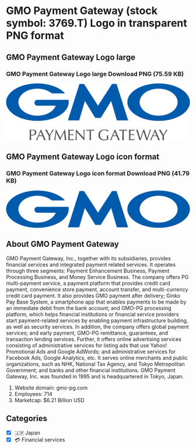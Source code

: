 # GMO Payment Gateway (stock symbol: 3769.T) Logo in transparent PNG format

## GMO Payment Gateway Logo large

### GMO Payment Gateway Logo large Download PNG (75.59 KB)

![GMO Payment Gateway Logo large Download PNG (75.59 KB)](/img/orig/3769.T_BIG-ceb96ead.png)

## GMO Payment Gateway Logo icon format

### GMO Payment Gateway Logo icon format Download PNG (41.79 KB)

![GMO Payment Gateway Logo icon format Download PNG (41.79 KB)](/img/orig/3769.T-a74aadaa.png)

## About GMO Payment Gateway

GMO Payment Gateway, Inc., together with its subsidiaries, provides financial services and integrated payment related services. It operates through three segments: Payment Enhancement Business, Payment Processing Business, and Money Service Business. The company offers PG multi-payment service, a payment platform that provides credit card payment, convenience store payment, account transfer, and multi-currency credit card payment. It also provides GMO payment after delivery; Ginko Pay Base System, a smartphone app that enables payments to be made by an immediate debit from the bank account; and GMO-PG processing platform, which helps financial institutions or financial service providers start payment-related services by enabling payment infrastructure building, as well as security services. In addition, the company offers global payment services; and early payment, GMO-PG remittance, guarantees, and transaction lending services. Further, it offers online advertising services consisting of administrative services for listing ads that use Yahoo! Promotional Ads and Google AdWords; and administrative services for Facebook Ads, Google Analytics, etc. It serves online merchants and public organizations, such as NHK, National Tax Agency, and Tokyo Metropolitan Government; and banks and other financial institutions. GMO Payment Gateway, Inc. was founded in 1995 and is headquartered in Tokyo, Japan.

1. Website domain: gmo-pg.com
2. Employees: 714
3. Marketcap: $6.21 Billion USD


## Categories
- [x] 🇯🇵 Japan
- [x] 💳 Financial services
